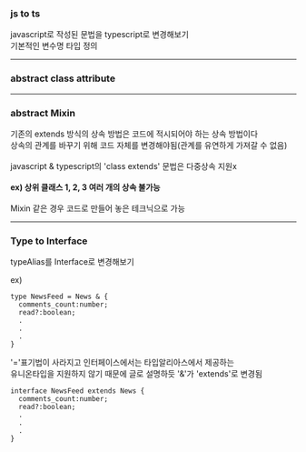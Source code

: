 ### js to ts

javascript로 작성된 문법을 typescript로 변경해보기    
기본적인 변수명 타입 정의
***
### abstract class attribute


***
### abstract Mixin

기존의 extends 방식의 상속 방법은 코드에 적시되어야 하는 상속 방법이다<br>
상속의 관계를 바꾸기 위해 코드 자체를 변경해야됨(관계를 유연하게 가져갈 수 없음)<br><br>
javascript & typescript의 'class extends' 문법은 다중상속 지원x<br><br>
**ex) 상위 클래스 1, 2, 3 여러 개의 상속 불가능**<br><br>
Mixin 같은 경우 코드로 만들어 놓은 테크닉으로 가능
***
### Type to Interface

typeAlias를 Interface로 변경해보기

ex)
```
type NewsFeed = News & {
  comments_count:number;
  read?:boolean;
  .
  .
  .
}
```
'='표기법이 사라지고 인터페이스에서는 타입알리아스에서 제공하는    
유니온타입을 지원하지 않기 때문에 글로 설명하듯 '&'가 'extends'로 변경됨
```
interface NewsFeed extends News {
  comments_count:number;
  read?:boolean;
  .
  .
  .
}
```
